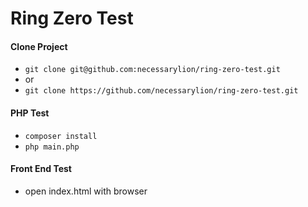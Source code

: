 # Ring Zero Test

#### Clone Project

- `git clone git@github.com:necessarylion/ring-zero-test.git`
- or
- `git clone https://github.com/necessarylion/ring-zero-test.git`

#### PHP Test

- `composer install`
- `php main.php`

#### Front End Test

- open index.html with browser
